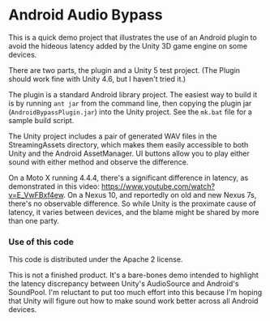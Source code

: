 Android Audio Bypass
====================

This is a quick demo project that illustrates the use of an Android plugin
to avoid the hideous latency added by the Unity 3D game engine on some
devices.

There are two parts, the plugin and a Unity 5 test project.  (The Plugin
should work fine with Unity 4.6, but I haven't tried it.)

The plugin is a standard Android library project.  The easiest way to build
it is by running `ant jar` from the command line, then copying the plugin
jar (`AndroidBypassPlugin.jar`) into the Unity project.  See the `mk.bat`
file for a sample build script.

The Unity project includes a pair of generated WAV files in the StreamingAssets
directory, which makes them easily accessible to both Unity and the Android
AssetManager.  UI buttons allow you to play either sound with either method
and observe the difference.

On a Moto X running 4.4.4, there's a significant difference in latency, as
demonstrated in this video: https://www.youtube.com/watch?v=E_VwFBxf4ew.
On a Nexus 10, and reportedly on old and new Nexus 7s, there's no
observable difference.  So while Unity is the proximate cause of latency,
it varies between devices, and the blame might be shared by more than
one party.


### Use of this code ###

This code is distributed under the Apache 2 license.

This is not a finished product.  It's a bare-bones demo intended to
highlight the latency discrepancy between Unity's AudioSource and Android's
SoundPool.  I'm reluctant to put too much effort into this because I'm
hoping that Unity will figure out how to make sound work better across
all Android devices.

